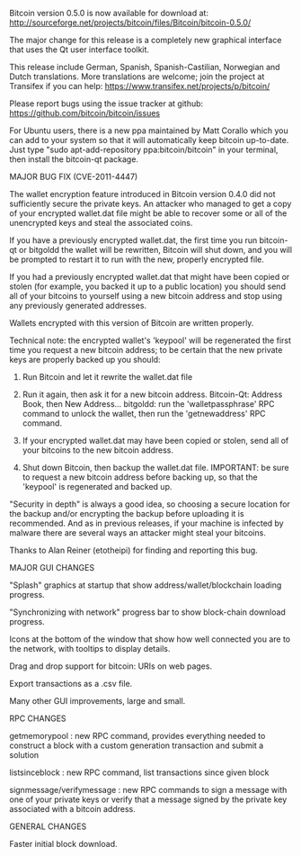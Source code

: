 Bitcoin version 0.5.0 is now available for download at:
http://sourceforge.net/projects/bitcoin/files/Bitcoin/bitcoin-0.5.0/

The major change for this release is a completely new graphical interface that uses the Qt user interface toolkit.

This release include German, Spanish, Spanish-Castilian, Norwegian and Dutch translations. More translations are welcome; join the project at Transifex if you can help:
https://www.transifex.net/projects/p/bitcoin/

Please report bugs using the issue tracker at github:
https://github.com/bitcoin/bitcoin/issues

For Ubuntu users, there is a new ppa maintained by Matt Corallo which you can add to your system so that it will automatically keep bitcoin up-to-date.  Just type "sudo apt-add-repository ppa:bitcoin/bitcoin" in your terminal, then install the bitcoin-qt package.

MAJOR BUG FIX  (CVE-2011-4447)

The wallet encryption feature introduced in Bitcoin version 0.4.0 did not sufficiently secure the private keys. An attacker who
managed to get a copy of your encrypted wallet.dat file might be able to recover some or all of the unencrypted keys and steal the
associated coins.

If you have a previously encrypted wallet.dat, the first time you run bitcoin-qt or bitgoldd the wallet will be rewritten, Bitcoin will
shut down, and you will be prompted to restart it to run with the new, properly encrypted file.

If you had a previously encrypted wallet.dat that might have been copied or stolen (for example, you backed it up to a public
location) you should send all of your bitcoins to yourself using a new bitcoin address and stop using any previously generated addresses.

Wallets encrypted with this version of Bitcoin are written properly.

Technical note: the encrypted wallet's 'keypool' will be regenerated the first time you request a new bitcoin address; to be certain that the
new private keys are properly backed up you should:

1. Run Bitcoin and let it rewrite the wallet.dat file

2. Run it again, then ask it for a new bitcoin address.
Bitcoin-Qt: Address Book, then New Address...
bitgoldd: run the 'walletpassphrase' RPC command to unlock the wallet,  then run the 'getnewaddress' RPC command.

3. If your encrypted wallet.dat may have been copied or stolen, send  all of your bitcoins to the new bitcoin address.

4. Shut down Bitcoin, then backup the wallet.dat file.
IMPORTANT: be sure to request a new bitcoin address before backing up, so that the 'keypool' is regenerated and backed up.

"Security in depth" is always a good idea, so choosing a secure location for the backup and/or encrypting the backup before uploading it is recommended. And as in previous releases, if your machine is infected by malware there are several ways an attacker might steal your bitcoins.

Thanks to Alan Reiner (etotheipi) for finding and reporting this bug.

MAJOR GUI CHANGES

"Splash" graphics at startup that show address/wallet/blockchain loading progress.

"Synchronizing with network" progress bar to show block-chain download progress.

Icons at the bottom of the window that show how well connected you are to the network, with tooltips to display details.

Drag and drop support for bitcoin: URIs on web pages.

Export transactions as a .csv file.

Many other GUI improvements, large and small.

RPC CHANGES

getmemorypool : new RPC command, provides everything needed to construct a block with a custom generation transaction and submit a solution

listsinceblock : new RPC command, list transactions since given block

signmessage/verifymessage : new RPC commands to sign a message with one of your private keys or verify that a message signed by the private key associated with a bitcoin address.

GENERAL CHANGES

Faster initial block download.
